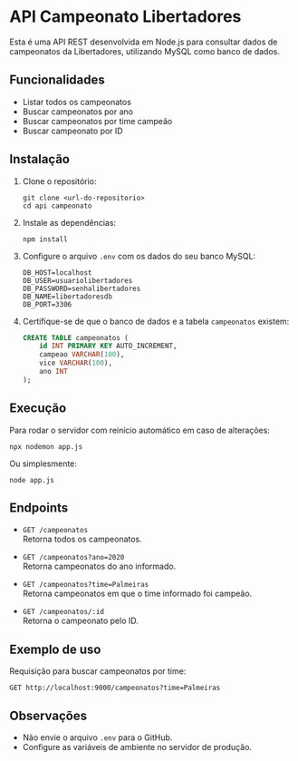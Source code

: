 # API Campeonato Libertadores

Esta é uma API REST desenvolvida em Node.js para consultar dados de campeonatos da Libertadores, utilizando MySQL como banco de dados.

## Funcionalidades

- Listar todos os campeonatos
- Buscar campeonatos por ano
- Buscar campeonatos por time campeão
- Buscar campeonato por ID

## Instalação

1. Clone o repositório:

   ```
   git clone <url-do-repositorio>
   cd api campeonato
   ```

2. Instale as dependências:

   ```
   npm install
   ```

3. Configure o arquivo `.env` com os dados do seu banco MySQL:

   ```
   DB_HOST=localhost
   DB_USER=usuariolibertadores
   DB_PASSWORD=senhalibertadores
   DB_NAME=libertadoresdb
   DB_PORT=3306
   ```

4. Certifique-se de que o banco de dados e a tabela `campeonatos` existem:
   ```sql
   CREATE TABLE campeonatos (
       id INT PRIMARY KEY AUTO_INCREMENT,
       campeao VARCHAR(100),
       vice VARCHAR(100),
       ano INT
   );
   ```

## Execução

Para rodar o servidor com reinício automático em caso de alterações:

```
npx nodemon app.js
```

Ou simplesmente:

```
node app.js
```

## Endpoints

- `GET /campeonatos`  
  Retorna todos os campeonatos.

- `GET /campeonatos?ano=2020`  
  Retorna campeonatos do ano informado.

- `GET /campeonatos?time=Palmeiras`  
  Retorna campeonatos em que o time informado foi campeão.

- `GET /campeonatos/:id`  
  Retorna o campeonato pelo ID.

## Exemplo de uso

Requisição para buscar campeonatos por time:

```
GET http://localhost:9000/campeonatos?time=Palmeiras
```

## Observações

- Não envie o arquivo `.env` para o GitHub.
- Configure as variáveis de ambiente no servidor de produção.
